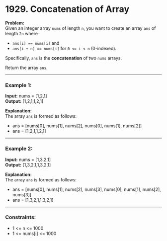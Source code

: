 # 1929. Concatenation of Array

**Problem:**  
Given an integer array `nums` of length `n`, you want to create an array `ans` of length `2n` where  
- `ans[i] == nums[i]` and  
- `ans[i + n] == nums[i]` for `0 <= i < n` (0-indexed).

Specifically, `ans` is the **concatenation** of two `nums` arrays.  

Return the array `ans`.

---

### Example 1:
**Input:** nums = [1,2,1]  
**Output:** [1,2,1,1,2,1]  

**Explanation:**  
The array `ans` is formed as follows:  
- ans = [nums[0], nums[1], nums[2], nums[0], nums[1], nums[2]]  
- ans = [1,2,1,1,2,1]

---

### Example 2:
**Input:** nums = [1,3,2,1]  
**Output:** [1,3,2,1,1,3,2,1]  

**Explanation:**  
The array `ans` is formed as follows:  
- ans = [nums[0], nums[1], nums[2], nums[3], nums[0], nums[1], nums[2], nums[3]]  
- ans = [1,3,2,1,1,3,2,1]

---

### Constraints:
- 1 <= n <= 1000  
- 1 <= nums[i] <= 1000
